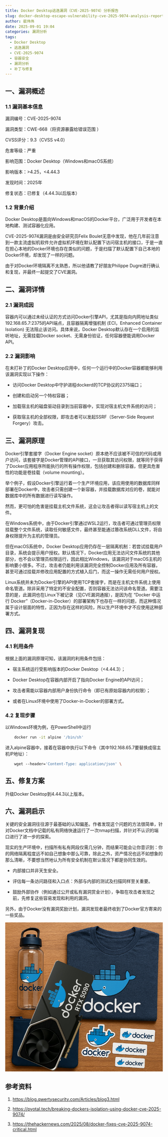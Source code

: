 ```yaml
---
title: Docker Desktop逃逸漏洞（CVE-2025-9074）分析报告
slug: docker-desktop-escape-vulnerability-cve-2025-9074-analysis-report
author: 裴伟伟
date: 2025-09-01 19:04
categories: 漏洞分析
tags:
  - Docker Desktop
  - 逃逸漏洞
  - CVE-2025-9074
  - 容器安全
  - 漏洞分析
  - 补丁与修复
---
```


## 一、漏洞概述

### 1.1 漏洞基本信息

漏洞编号：CVE-2025-9074

漏洞类型：CWE-668（将资源暴露给错误范围 ）

CVSS评分：9.3（CVSS v4.0）

危害等级：严重

影响范围：Docker Desktop（Windows和macOS系统）

影响版本：>4.25，<4.44.3

发现时间：2025年

修复状态：已修复（4.44.3以后版本）

### 1.2 背景介绍

Docker Desktop是面向Windows和macOS的Docker平台，广泛用于开发者在本地构建、测试容器化应用。

CVE-2025-9074漏洞是由安全研究员Felix Boulet无意中发现，他在几年前注意到一款主流虚拟机软件允许虚拟机环境在默认配置下访问宿主机的接口，于是一直在担心本地的Docker环境也存在类似的问题，于是扫描了默认配置下自己本地的Docker环境，却发现了一样的问题。

由于对Docker环境隔离不太熟悉，所以他请教了好朋友Philippe Dugre进行确认和复现，并最终一起提交了CVE漏洞。

## 二、漏洞详情

### 2.1 漏洞成因

容器内可以通过未经认证的方式访问Docker引擎API，尤其是指向内网地址类似192.168.65.7:2375的API端点，且容器隔离增强机制 (ECI，Enhanced Container Isolation) 无法阻止该访问。具体来说，Docker Desktop默认存在一个启用的监听地址，无需挂载Docker socket、无需身份验证，任何容器便能调用Docker API。

### 2.2 漏洞影响

在未打补丁的Docker Desktop应用中，任何一个运行中的Docker容器都能够利用该漏洞实现以下操作：

*   访问Docker Desktop中守护进程dockerd的TCP协议的2375端口；
    
*   创建和启动另一个特权容器；
    
*   加载宿主机的磁盘驱动目录到当前容器中，实现对宿主机文件系统的访问；
    
*   获取宿主机的全部权限，即攻击者可以发起SSRF（Server-Side Request Forgery）攻击。

## 三、漏洞原理

Docker引擎套接字（Docker Engine socket）原本绝不应该被不可信的代码或用户访问，该套接字是Docker管理的API接口，一旦获取其访问权限，就等同于获得了Docker应用程序所能执行的所有操作权限，包括创建和删除容器，但更具危害性的功能是卷挂载（volume mounting）。

举个例子，假设Docker引擎运行着一个生产环境应用，该应用使用的数据库同样部署在Docker中，攻击者只需创建一个新容器，并挂载数据库对应的卷，就能对数据库中的所有数据进行读写操作。

然而，更可怕的危害是挂载主机文件系统，这会让攻击者得以读写宿主机上的文件。

在Windows系统中，由于Docker引擎通过WSL2运行，攻击者可通过管理员权限挂载整个文件系统，读取任何敏感文件，最终甚至能通过篡改系统DLL文件，将自身权限提升为主机的管理员。

但在macOS系统中，Docker Desktop应用仍存在一层隔离机制：若尝试挂载用户目录，系统会提示用户授权。默认情况下，Docker应用无法访问文件系统的其他部分，也不会以管理员权限运行，因此相比Windows，该漏洞对于macOS主机的影响要小很多。不过，攻击者仍能利用该漏洞完全控制Docker应用及所有容器，甚至可通过挂载并修改应用配置的方式植入后门，而这一操作无需任何用户授权。

Linux系统并未为Docker引擎的API使用TCP套接字，而是在主机文件系统上使用命名管道。除非采用了特定的不安全配置，否则容器无法访问该命名管道。需要注意的是，此漏洞也在Linux下被记录（见CVE漏洞通报），是因为在 “Docker 中运行 Docker”（Docker-in-Docker）的部署架构下也存在一样的问题，而这种情况属于设计层面的特性，正因为存在这样的风险，所以生产环境中才不应使用这种部署方式。

## 四、漏洞复现

### 4.1 利用条件

根据上面的漏洞原理可知，该漏洞的利用条件包括：

*   宿主系统运行受影响版本的Docker Desktop（<4.44.3）；
    
*   Docker Desktop在容器内部开启了指向Docker Engine的API访问；
    
*   攻击者需能以容器内部用户身份执行命令（即已有原始容器内的权限）；
    
*   或者在Linux环境中使用了Docker-in-Docker的部署方式。
    

### 4.2 复现步骤

以Windows环境为例，在PowerShell中运行

``` Bash
    docker run -it alpine '/bin/sh'
```

进入alpine容器中，接着在容器中执行以下命令（其中192.168.65.7要替换成宿主机IP地址）：

``` Bash
    wget --header='Content-Type: application/json' \
```

## 五、修复方案

升级Docker Desktop到4.44.3以上版本。

## 六、漏洞启示

关键的安全漏洞往往源于最基础的认知偏差。作者发现这个问题的方法很简单，针对Docker文档中记载的私有网络快速运行了一次nmap扫描，并针对不认识的端口进行了进一步的探索。

现实的生产环境中，扫描所有私有网段仅需几分钟，而结果可能会让你意识到：你的网络隔离程度远不如自己想象中那么可靠，除此之外，资产情况也远不如想象的那么清晰，不要想当然地认为所有安全机制在默认情况下都是协同生效的。

*   内部接口并非天生安全。
    
*   评估每一条访问路径和入口点：外部与内部的测试及扫描同样至关重要。
    
*   鼓励外部协作（例如通过公开或私有漏洞赏金计划），争取在攻击者发现之前，先修复这些容易发现和利用的漏洞。
    

另外，由于Docker没有漏洞奖励计划，漏洞发现者最终收到了Docker官方寄来的一些奖品。

![](./docker-desktop-escape-vulnerability-cve-2025-9074-analysis-report/assets/17617405955900.6118732914301492.png)

## 参考资料

1. https://blog.qwertysecurity.com/Articles/blog3.html

2. https://pvotal.tech/breaking-dockers-isolation-using-docker-cve-2025-9074/

3. https://thehackernews.com/2025/08/docker-fixes-cve-2025-9074-critical.html